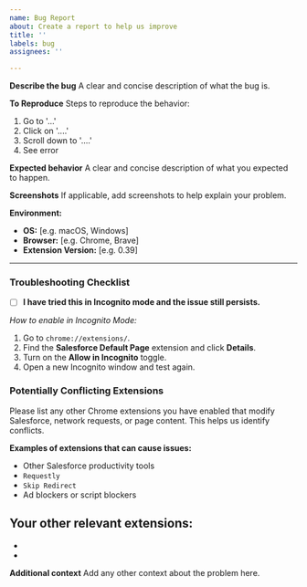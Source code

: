 ```yaml
---
name: Bug Report
about: Create a report to help us improve
title: ''
labels: bug
assignees: ''

---
```


**Describe the bug**
A clear and concise description of what the bug is.

**To Reproduce**
Steps to reproduce the behavior:
1. Go to '...'
2. Click on '....'
3. Scroll down to '....'
4. See error

**Expected behavior**
A clear and concise description of what you expected to happen.

**Screenshots**
If applicable, add screenshots to help explain your problem.

**Environment:**
- **OS:** [e.g. macOS, Windows]
- **Browser:** [e.g. Chrome, Brave]
- **Extension Version:** [e.g. 0.39]

---

### **Troubleshooting Checklist**

*   [ ] **I have tried this in Incognito mode and the issue still persists.**

*How to enable in Incognito Mode:*
1.  Go to `chrome://extensions/`.
2.  Find the **Salesforce Default Page** extension and click **Details**.
3.  Turn on the **Allow in Incognito** toggle.
4.  Open a new Incognito window and test again.

### **Potentially Conflicting Extensions**

Please list any other Chrome extensions you have enabled that modify Salesforce, network requests, or page content. This helps us identify conflicts.

**Examples of extensions that can cause issues:**
- Other Salesforce productivity tools
- `Requestly`
- `Skip Redirect`
- Ad blockers or script blockers

**Your other relevant extensions:**
- 
- 
- 

**Additional context**
Add any other context about the problem here. 